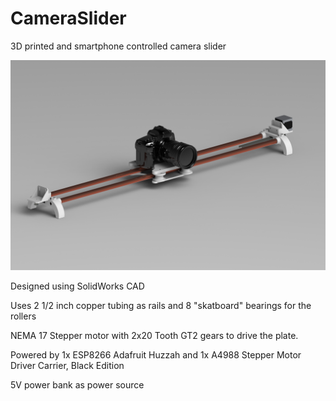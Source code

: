 # CameraSlider

3D printed and smartphone controlled camera slider

![alt text](https://github.com/HanYangZhao/CameraSlider/blob/master/cad/render/1.JPG)

Designed using SolidWorks CAD

Uses 2 1/2 inch copper tubing as rails and 8 "skatboard" bearings for the rollers

NEMA 17 Stepper motor with 2x20 Tooth GT2 gears to drive the plate.

Powered by 1x ESP8266 Adafruit Huzzah and 1x A4988 Stepper Motor Driver Carrier, Black Edition

5V power bank as power source



